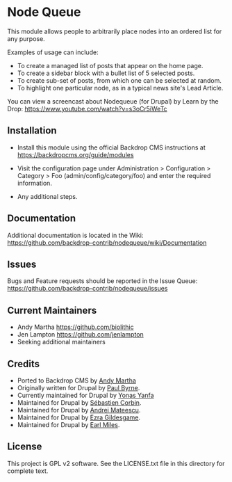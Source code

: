Node Queue
==========

This module allows people to arbitrarily place nodes into an ordered list for
any purpose.

Examples of usage can include:
* To create a managed list of posts that appear on the home page.
* To create a sidebar block with a bullet list of 5 selected posts.
* To create sub-set of posts, from which one can be selected at random.
* To highlight one particular node, as in a typical news site's Lead Article.

You can view a screencast about Nodequeue (for Drupal) by Learn by the Drop:
<https://www.youtube.com/watch?v=s3oCr5iWeTc>


Installation
------------

- Install this module using the official Backdrop CMS instructions at
  https://backdropcms.org/guide/modules

- Visit the configuration page under Administration > Configuration > Category >
  Foo (admin/config/category/foo) and enter the required information.

- Any additional steps.

Documentation
-------------

Additional documentation is located in the Wiki:
https://github.com/backdrop-contrib/nodequeue/wiki/Documentation

Issues
------

Bugs and Feature requests should be reported in the Issue Queue:
https://github.com/backdrop-contrib/nodequeue/issues

Current Maintainers
-------------------

- Andy Martha <https://github.com/biolithic>
- Jen Lampton <https://github.com/jenlampton>
- Seeking additional maintainers

Credits
-------

- Ported to Backdrop CMS by [Andy Martha](https://github.com/biolithic)
- Originally written for Drupal by [Paul Byrne](https://www.drupal.org/u/pfaocle).
- Currently maintained for Drupal by [Yonas Yanfa](https://www.drupal.org/u/fizk)
- Maintained for Drupal by [Sébastien Corbin](https://www.drupal.org/u/sebcorbin).
- Maintained for Drupal by [Andrei Mateescu](https://www.drupal.org/u/amateescu).
- Maintained for Drupal by [Ezra Gildesgame](https://www.drupal.org/u/ezra-g).
- Maintained for Drupal by [Earl Miles](https://www.drupal.org/u/merlinofchaos).


License
-------

This project is GPL v2 software. See the LICENSE.txt file in this directory for
complete text.

